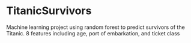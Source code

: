 # TitanicSurvivors
Machine learning project using random forest to predict survivors of the Titanic. 8 features including age, port of embarkation, and ticket class

